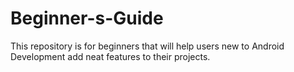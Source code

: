 # Beginner-s-Guide
This repository is for beginners that will help users new to Android Development add neat features to their projects.
